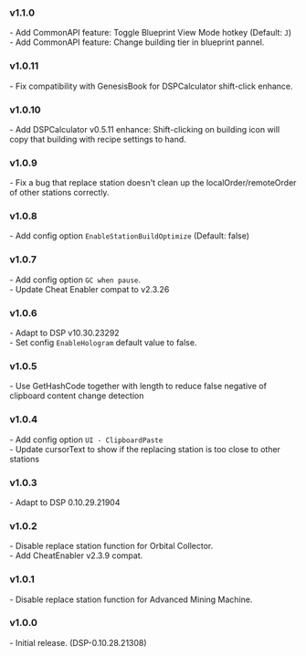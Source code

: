 ### v1.1.0
\- Add CommonAPI feature: Toggle Blueprint View Mode hotkey (Default: `J`)  
\- Add CommonAPI feature: Change building tier in blueprint pannel.  

### v1.0.11
\- Fix compatibility with GenesisBook for DSPCalculator shift-click enhance.  

### v1.0.10
\- Add DSPCalculator v0.5.11 enhance: Shift-clicking on building icon will copy that building with recipe settings to hand.  

### v1.0.9
\- Fix a bug that replace station doesn't clean up the localOrder/remoteOrder of other stations correctly.   

### v1.0.8
\- Add config option `EnableStationBuildOptimize` (Default: false)  

### v1.0.7
\- Add config option `GC when pause`.  
\- Update Cheat Enabler compat to v2.3.26  

### v1.0.6
\- Adapt to DSP v10.30.23292  
\- Set config `EnableHologram` default value to false.  

### v1.0.5
\- Use GetHashCode together with length to reduce false negative of clipboard content change detection  

### v1.0.4
\- Add config option `UI - ClipboardPaste`  
\- Update cursorText to show if the replacing station is too close to other stations  

### v1.0.3
\- Adapt to DSP 0.10.29.21904  

### v1.0.2
\- Disable replace station function for Orbital Collector.  
\- Add CheatEnabler v2.3.9 compat.  

### v1.0.1
\- Disable replace station function for Advanced Mining Machine.  

### v1.0.0
\- Initial release. (DSP-0.10.28.21308)  
